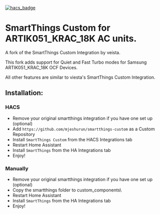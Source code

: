 [![hacs_badge](https://img.shields.io/badge/HACS-Custom-41BDF5.svg)](https://github.com/hacs/integration)
# SmartThings Custom for ARTIK051_KRAC_18K AC units.
A fork of the SmartThings Custom Integration by veista. 

This fork adds support for Quiet and Fast Turbo modes for Samsung ARTIK051_KRAC_18K OCF Devices.

All other features are similar to viesta's SmartThings Custom Integration.

## Installation:
### HACS
- Remove your original smartthings integration if you have one set up (optional)
- Add `https://github.com/mjeshurun/smartthings-custom` as a Custom Repository
- Install `SmartThings Custom` from the HACS Integrations tab
- Restart Home Assistant
- Install `SmartThings` from the HA Integrations tab
- Enjoy!

### Manually
- Remove your original smartthings integration if you have one set up (optional)
- Copy the smartthings folder to custom_components\
- Restart Home Assistant
- Install `SmartThings` from the HA Integrations tab
- Enjoy!
